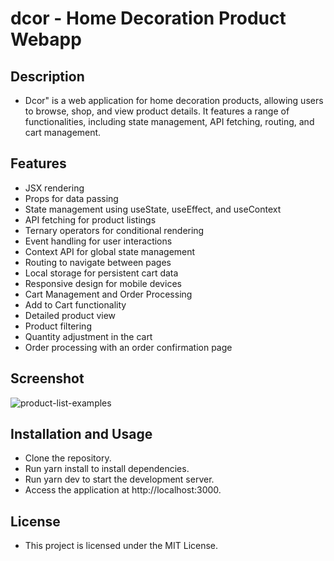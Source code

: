 # dcor - Home Decoration Product Webapp

## Description
- Dcor" is a web application for home decoration products, allowing users to browse, shop, and view product details. It features a range of functionalities, including state management, API fetching, routing, and cart management.

## Features
- JSX rendering
- Props for data passing
- State management using useState, useEffect, and useContext
- API fetching for product listings
- Ternary operators for conditional rendering
- Event handling for user interactions
- Context API for global state management
- Routing to navigate between pages
- Local storage for persistent cart data
- Responsive design for mobile devices
- Cart Management and Order Processing
- Add to Cart functionality
- Detailed product view
- Product filtering
- Quantity adjustment in the cart
- Order processing with an order confirmation page

## Screenshot
![product-list-examples](https://github.com/ShaikhShoeb61/Frontend-Practice-Projects/assets/109911913/e8d7ef5b-dcd8-4b73-8959-1ebd883031cb)

  
## Installation and Usage
- Clone the repository.
- Run yarn install to install dependencies.
- Run yarn dev to start the development server.
- Access the application at http://localhost:3000.

## License
- This project is licensed under the MIT License.
